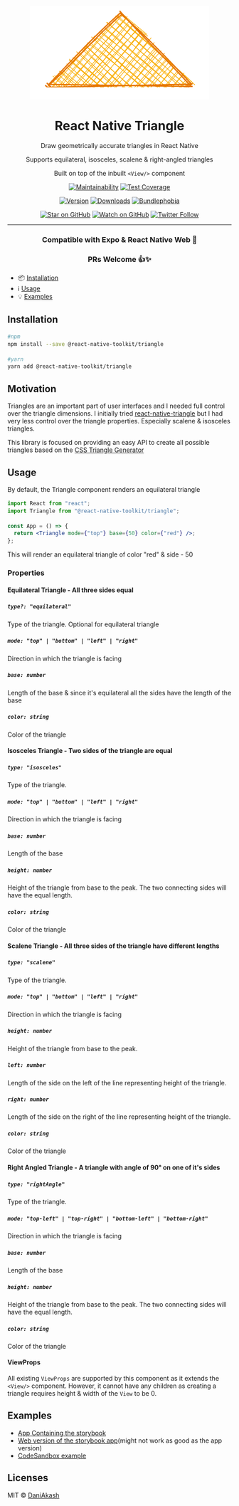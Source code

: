 <div align="center">

![logo.png](./assets/logo.png)

# React Native Triangle

Draw geometrically accurate triangles in React Native

Supports equilateral, isosceles, scalene & right-angled triangles

Built on top of the inbuilt `<View/>` component

<!-- [![Build Status][build-badge]][build] -->

[![Maintainability][maintainability-badge]][maintainability-url]
[![Test Coverage][coverage-badge]][coverage-url]

[![Version][version-badge]][package]
[![Downloads][downloads-badge]][npmtrends]
[![Bundlephobia][bundle-phobia-badge]][bundle-phobia]

[![Star on GitHub][github-star-badge]][github-star]
[![Watch on GitHub][github-watch-badge]][github-watch]
[![Twitter Follow][twitter-badge]][twitter]

---

### Compatible with Expo & React Native Web 🚀

### PRs Welcome 👍✨

</div>

- 📦 [Installation](#installation)
- ℹ️ [Usage](#usage)
- 💡 [Examples](#examples)

## Installation

```sh
#npm
npm install --save @react-native-toolkit/triangle

#yarn
yarn add @react-native-toolkit/triangle
```

## Motivation

Triangles are an important part of user interfaces and I needed full control over the triangle dimensions. I initially tried [react-native-triangle](https://www.npmjs.com/package/react-native-triangle) but I had very less control over the triangle properties. Especially scalene & isosceles triangles.

This library is focused on providing an easy API to create all possible triangles based on the [CSS Triangle Generator](http://apps.eky.hk/css-triangle-generator/)

## Usage

By default, the Triangle component renders an equilateral triangle

```jsx
import React from "react";
import Triangle from "@react-native-toolkit/triangle";

const App = () => {
  return <Triangle mode={"top"} base={50} color={"red"} />;
};
```

This will render an equilateral triangle of color "red" & side - 50

### Properties

#### Equilateral Triangle - All three sides equal

##### `type?: "equilateral"`

Type of the triangle. Optional for equilateral triangle

##### `mode: "top" | "bottom" | "left" | "right"`

Direction in which the triangle is facing

##### `base: number`

Length of the base & since it's equilateral all the sides have the length of the base

##### `color: string`

Color of the triangle

#### Isosceles Triangle - Two sides of the triangle are equal

##### `type: "isosceles"`

Type of the triangle.

##### `mode: "top" | "bottom" | "left" | "right"`

Direction in which the triangle is facing

##### `base: number`

Length of the base

##### `height: number`

Height of the triangle from base to the peak. The two connecting sides will have the equal length.

##### `color: string`

Color of the triangle

#### Scalene Triangle - All three sides of the triangle have different lengths

##### `type: "scalene"`

Type of the triangle.

##### `mode: "top" | "bottom" | "left" | "right"`

Direction in which the triangle is facing

##### `height: number`

Height of the triangle from base to the peak.

##### `left: number`

Length of the side on the left of the line representing height of the triangle.

##### `right: number`

Length of the side on the right of the line representing height of the triangle.

##### `color: string`

Color of the triangle

#### Right Angled Triangle - A triangle with angle of 90° on one of it's sides

##### `type: "rightAngle"`

Type of the triangle.

##### `mode: "top-left" | "top-right" | "bottom-left" | "bottom-right"`

Direction in which the triangle is facing

##### `base: number`

Length of the base

##### `height: number`

Height of the triangle from base to the peak. The two connecting sides will have the equal length.

##### `color: string`

Color of the triangle

#### ViewProps

All existing `ViewProps` are supported by this component as it extends the `<View/>` component. However, it cannot have any children as creating a triangle requires height & width of the `View` to be 0.

## Examples

- [App Containing the storybook][storybook-app]
- [Web version of the storybook app][storybook-web](might not work as good as the app version)
- [CodeSandbox example][codesandbox-example]

## Licenses

MIT © [DaniAkash][twitter]

<!-- [build]: https://github.com/react-native-toolkit/@react-native-toolkit/triangle/actions
[build-badge]: https://github.com/react-native-toolkit/@react-native-toolkit/triangle/workflows/build/badge.svg -->

[coverage-badge]: https://api.codeclimate.com/v1/badges/e1c3ddf91cf80781a0d9/test_coverage
[coverage-url]: https://codeclimate.com/github/react-native-toolkit/react-native-triangle-view/test_coverage
[maintainability-badge]: https://api.codeclimate.com/v1/badges/e1c3ddf91cf80781a0d9/maintainability
[maintainability-url]: https://codeclimate.com/github/react-native-toolkit/react-native-triangle-view/maintainability
[bundle-phobia-badge]: https://badgen.net/bundlephobia/minzip/@react-native-toolkit/triangle
[bundle-phobia]: https://bundlephobia.com/result?p=@react-native-toolkit/triangle
[downloads-badge]: https://img.shields.io/npm/dm/@react-native-toolkit/triangle.svg?style=flat-square
[npmtrends]: http://www.npmtrends.com/@react-native-toolkit/triangle
[package]: https://www.npmjs.com/package/@react-native-toolkit/triangle
[version-badge]: https://img.shields.io/npm/v/@react-native-toolkit/triangle.svg?style=flat-square
[twitter]: https://twitter.com/dani_akash_
[twitter-badge]: https://img.shields.io/twitter/follow/dani_akash_?style=social
[github-watch-badge]: https://img.shields.io/github/watchers/react-native-toolkit/triangle.svg?style=social
[github-watch]: https://github.com/react-native-toolkit/triangle/watchers
[github-star-badge]: https://img.shields.io/github/stars/react-native-toolkit/triangle.svg?style=social
[github-star]: https://github.com/react-native-toolkit/triangle/stargazers
[storybook-app]: https://expo.io/@daniakash/TriangleExample
[storybook-web]: https://react-native-toolkit.github.io/triangle/
[codesandbox-example]: https://codesandbox.io/s/triangle-m0z2l
